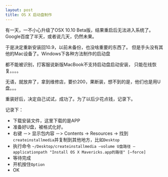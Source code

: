 ```yaml
---
layout: post
title: OS X 启动盘制作
---
```


有一天，一不小心升级了OSX 10.10 Beta版，结果重启后无法进入系统了。 Google百度了半天，或者说几天，仍然未果。

于是决定重新安装回10.9，以前未备份，也没啥重要的东西了。 但是手头没有其他的Mac设备了。Windows下各种方法制作的启动盘

都不能被识别，打客服说新版MacBook不支持启动盘启动安装， 只能在线恢复。。。。

无语，就放弃了，拿到维修店，要价200，果断装，想不到的是，他们也是用U盘。。。

重装好后，决定自己试试，成功了。为了以后少花点钱，记录下。

记录下：

* 下载安装文件，这里下载的是APP
* 准备好U盘，被格式化好。
* 右键 －>  显示包内容 －> Contents -> Resources -> 找到`createinstallmedia`并复制到其他地方，比如`Desktop`
* 执行命令
`~/Desktop/createinstallmedia –volume U盘路径 –applicationpath "Install OS X Mavericks.app的路径" [—force]`
* 等待完成
* 开机按住`Option`
* OK
